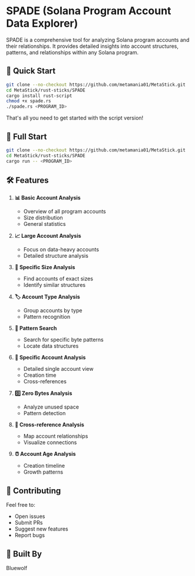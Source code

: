 # SPADE (Solana Program Account Data Explorer)

SPADE is a comprehensive tool for analyzing Solana program accounts and their relationships. 
It provides detailed insights into account structures, patterns, and relationships within any Solana program.

## 🚀 Quick Start

```bash
git clone --no-checkout https://github.com/metamania01/MetaStick.git
cd MetaStick/rust-sticks/SPADE
cargo install rust-script
chmod +x spade.rs
./spade.rs <PROGRAM_ID>
````
That's all you need to get started with the script version!

## 🚀 Full Start

```bash
git clone --no-checkout https://github.com/metamania01/MetaStick.git
cd MetaStick/rust-sticks/SPADE
cargo run -- <PROGRAM_ID>
````

## 🛠 Features

1. **📊 Basic Account Analysis**
   - Overview of all program accounts
   - Size distribution
   - General statistics

2. **📈 Large Account Analysis**
   - Focus on data-heavy accounts
   - Detailed structure analysis

3. **📏 Specific Size Analysis**
   - Find accounts of exact sizes
   - Identify similar structures

4. **🏷️ Account Type Analysis**
   - Group accounts by type
   - Pattern recognition

5. **🔎 Pattern Search**
   - Search for specific byte patterns
   - Locate data structures

6. **🎯 Specific Account Analysis**
   - Detailed single account view
   - Creation time
   - Cross-references

7. **0️⃣ Zero Bytes Analysis**
   - Analyze unused space
   - Pattern detection

8. **🔗 Cross-reference Analysis**
   - Map account relationships
   - Visualize connections

9. **⏰ Account Age Analysis**
   - Creation timeline
   - Growth patterns

## 🤝 Contributing

Feel free to:
- Open issues
- Submit PRs
- Suggest new features
- Report bugs

## 👥 Built By

Bluewolf

